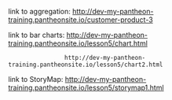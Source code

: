 link to aggregation: http://dev-my-pantheon-training.pantheonsite.io/customer-product-3

link to bar charts: http://dev-my-pantheon-training.pantheonsite.io/lesson5/chart.html

                    http://dev-my-pantheon-training.pantheonsite.io/lesson5/chart2.html
                    
link to StoryMap: http://dev-my-pantheon-training.pantheonsite.io/lesson5/storymap1.html
